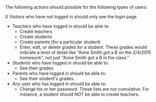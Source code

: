 The following actions should possible for the following types of users:

X Visitors who have not logged in should only see the login page.
- Teachers who have logged in should be able to:
  - Create teachers
  - Create students
  - Create parents (for a particular student)
  - Enter, edit, or delete grades for a student. These grades would indicate a level of detail like "Anne Smith got a B on the 2/4/2015 homework", not just "Anne Smith got a B in the class."
- Students who have logged in should be able to:
  - See their grades.
- Parents who have logged in should be able to:
  - See their student's grades.
- Any user who has logged in should be able to:
  - Change his or her password.
These lists are not cumulative. For instance, a student should NOT be able to create teachers.
